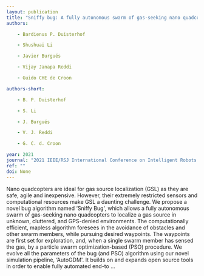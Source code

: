 ```yaml
---
layout: publication
title: "Sniffy bug: A fully autonomous swarm of gas-seeking nano quadcopters in cluttered environments"
authors:

    - Bardienus P. Duisterhof

    - Shushuai Li

    - Javier Burgués

    - Vijay Janapa Reddi

    - Guido CHE de Croon

authors-short:

    - B. P. Duisterhof

    - S. Li

    - J. Burgués

    - V. J. Reddi

    - G. C. d. Croon

year: 2021
journal: "2021 IEEE/RSJ International Conference on Intelligent Robots and Systems (IROS)"
ref: ""
doi: None
---
```


Nano quadcopters are ideal for gas source localization (GSL) as they are safe, agile and inexpensive. However, their extremely restricted sensors and computational resources make GSL a daunting challenge. We propose a novel bug algorithm named ‘Sniffy Bug', which allows a fully autonomous swarm of gas-seeking nano quadcopters to localize a gas source in unknown, cluttered, and GPS-denied environments. The computationally efficient, mapless algorithm foresees in the avoidance of obstacles and other swarm members, while pursuing desired waypoints. The waypoints are first set for exploration, and, when a single swarm member has sensed the gas, by a particle swarm optimization-based (PSO) procedure. We evolve all the parameters of the bug (and PSO) algorithm using our novel simulation pipeline, ‘AutoGDM'. It builds on and expands open source tools in order to enable fully automated end-to …
    